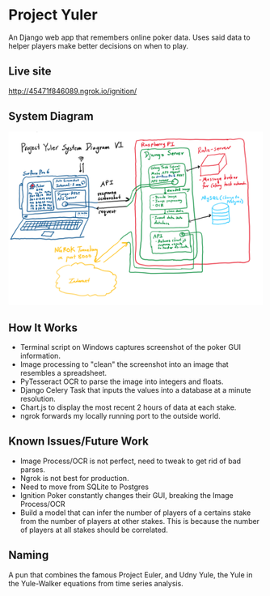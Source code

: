 # Project Yuler
An Django web app that remembers online poker data. Uses said data to helper players make better decisions on when to play. 
## Live site
http://45471f846089.ngrok.io/ignition/
## System Diagram
![alt text](readme_static/project_yuler_system_diagram_v1.PNG)
## How It Works
- Terminal script on Windows captures screenshot of the poker GUI information.
- Image processing to "clean" the screenshot into an image that resembles a spreadsheet.
- PyTesseract OCR to parse the image into integers and floats.
- Django Celery Task that inputs the values into a database at a minute resolution.
- Chart.js to display the most recent 2 hours of data at each stake.
- ngrok forwards my locally running port to the outside world.
## Known Issues/Future Work
- Image Process/OCR is not perfect, need to tweak to get rid of bad parses.
- Ngrok is not best for production.
- Need to move from SQLite to Postgres
- Ignition Poker constantly changes their GUI, breaking the Image Process/OCR
- Build a model that can infer the number of players of a certains stake from the number of players at other stakes. This is because the number of players at all stakes should be correlated.
## Naming
A pun that combines the famous Project Euler, and Udny Yule, the Yule in the Yule-Walker equations from time series analysis. 
